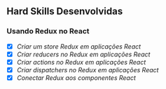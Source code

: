 ## Hard Skills Desenvolvidas

### Usando Redux no React

- [X] _Criar um store Redux em aplicações React_
- [X] _Criar reducers no Redux em aplicações React_
- [X] _Criar actions no Redux em aplicações React_
- [X] _Criar dispatchers no Redux em aplicações React_
- [X] _Conectar Redux aos componentes React_
